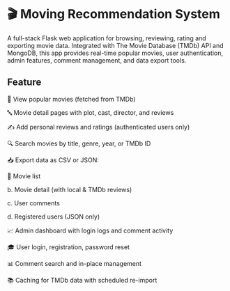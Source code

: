 # 🎬 Moving Recommendation System
  A full-stack Flask web application for browsing, reviewing, rating and exporting movie data. Integrated with The Movie Database (TMDb) API and MongoDB, this app provides real-time popular movies, user authentication, admin features, comment management, and data export tools.
## Feature
🎥 View popular movies (fetched from TMDb)

🔤 Movie detail pages with plot, cast, director, and reviews

✍️ Add personal reviews and ratings (authenticated users only)

🔍 Search movies by title, genre, year, or TMDb ID

📥 Export data as CSV or JSON:

 Movie list

b. Movie detail (with local & TMDb reviews)

c. User comments

d. Registered users (JSON only)

📈 Admin dashboard with login logs and comment activity

🎓 User login, registration, password reset

📊 Comment search and in-place management

📚 Caching for TMDb data with scheduled re-import

